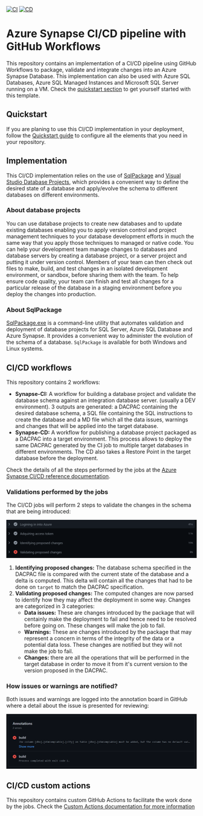 [![CI](https://github.com/santiagxf/synapse-cicd/actions/workflows/ci.yml/badge.svg)](https://github.com/santiagxf/synapse-cicd/actions/workflows/ci.yml)
[![CD](https://github.com/santiagxf/synapse-cicd/actions/workflows/cd.yml/badge.svg)](https://github.com/santiagxf/synapse-cicd/actions/workflows/cd.yml)
# Azure Synapse CI/CD pipeline with GitHub Workflows

This repository contains an implementation of a CI/CD pipeline using GitHub Workflows to package, validate and integrate changes into an Azure Synapse Database. This implementation can also be used with Azure SQL Databases, Azure SQL Managed Instances and Microsoft SQL Server running on a VM. Check the [quickstart section](docs/quickstart.md) to get yourself started with this template.

## Quickstart

If you are planing to use this CI/CD implementation in your deployment, follow the [Quickstart guide](docs/quickstart.md) to configure all the elements that you need in your repository.


## Implementation

This CI/CD implementation relies on the use of [SqlPackage](https://docs.microsoft.com/en-us/sql/tools/sqlpackage/) and [Visual Studio Database Projects](https://docs.microsoft.com/en-us/visualstudio/data-tools/creating-and-managing-databases-and-data-tier-applications-in-visual-studio), which provides a convenient way to define the desired state of a database and apply/evolve the schema to different databases on different environments.

### About database projects

You can use database projects to create new databases and to update existing databases enabling you to apply version control and project management techniques to your database development efforts in much the same way that you apply those techniques to managed or native code. You can help your development team manage changes to databases and database servers by creating a database project, or a server project and putting it under version control. Members of your team can then check out files to make, build, and test changes in an isolated development environment, or sandbox, before sharing them with the team. To help ensure code quality, your team can finish and test all changes for a particular release of the database in a staging environment before you deploy the changes into production.

### About SqlPackage

[SqlPackage.exe](https://docs.microsoft.com/en-us/sql/tools/sqlpackage/) is a command-line utility that automates validation and deployment of database projects for SQL Server, Azure SQL Database and Azure Synapse. It provides a convenient way to administer the evolution of the schema of a database. `SqlPackage` is available for both Windows and Linux systems. 

## CI/CD workflows

This repository contains 2 workflows:
 - **Synapse-CI:** A workflow for building a database project and validate the database schema against an integration database server. (usually a DEV environment). 3 outputs are generated: a DACPAC containing the desired database schema, a SQL file containing the SQL instructions to create the database and a MD file which all the data issues, warnings and changes that will be applied into the target database.
 - **Synapse-CD:** A workflow for publishing a database project packaged as a DACPAC into a target environment. This process allows to deploy the same DACPAC generated by the CI job to multiple target databases in different environments. The CD also takes a Restore Point in the target database before the deployment.

 Check the details of all the steps performed by the jobs at the [Azure Synapse CI/CD reference documentation](docs/cicd.md).

### Validations performed by the jobs

The CI/CD jobs will perform 2 steps to validate the changes in the schema that are being introduced:

![](docs/images/validations.png)

 1) **Identifying proposed changes:** The database schema specified in the DACPAC file is compared with the current state of the database and a delta is computed. This delta will contain all the changes that had to be done on `target` to match the DACPAC specification.
 2) **Validating proposed changes:** The computed changes are now parsed to identify how they may affect the deployment in some way. Changes are categorized in 3 categories:
    * **Data issues:** These are changes introduced by the package that will centainly make the deployment to fail and hence need to be resolved before going on. These changes will make the job to fail.
    * **Warnings:** These are changes introduced by the package that may represent a concern in terms of the integrity of the data or a potential data loss. These changes are notified but they will not make the job to fail.
    * **Changes:** there are all the operations that will be performed in the target database in order to move it from it's current version to the version proposed in the DACPAC. 

### How issues or warnings are notified?

Both issues and warnings are logged into the annotation board in GitHub where a detail about the issue is presented for reviewing:

![](docs/images/parse-error.png)

## CI/CD custom actions

This repository contains custom GitHub Actions to facilitate the work done by the jobs. Check the [Custom Actions documentation for more information](docs/actions.md)
